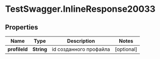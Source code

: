 # TestSwagger.InlineResponse20033

## Properties

Name | Type | Description | Notes
------------ | ------------- | ------------- | -------------
**profileId** | **String** | id созданного профайла | [optional] 


